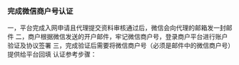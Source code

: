 ### 完成微信商户号认证

一，平台完成入网申请且代理提交资料审核通过后，微信会向代理的邮箱发一封邮件
二，商户根据微信发送的开户邮件，牢记微信商户号，登录商户平台进行账户验证及协议签署
三，完成验证后需要将微信商户号（必须是邮件中的微信商户号）提供给平台回填
认证参考步骤：
